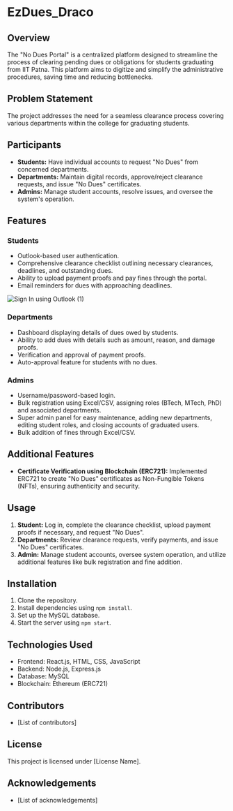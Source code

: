 # EzDues_Draco

## Overview
The "No Dues Portal" is a centralized platform designed to streamline the process of clearing pending dues or obligations for students graduating from IIT Patna. This platform aims to digitize and simplify the administrative procedures, saving time and reducing bottlenecks.

## Problem Statement
The project addresses the need for a seamless clearance process covering various departments within the college for graduating students.

## Participants
- **Students:** Have individual accounts to request "No Dues" from concerned departments.
- **Departments:** Maintain digital records, approve/reject clearance requests, and issue "No Dues" certificates.
- **Admins:** Manage student accounts, resolve issues, and oversee the system's operation.

## Features
### Students
- Outlook-based user authentication.
- Comprehensive clearance checklist outlining necessary clearances, deadlines, and outstanding dues.
- Ability to upload payment proofs and pay fines through the portal.
- Email reminders for dues with approaching deadlines.
  
  
![Sign In using Outlook (1)](https://github.com/hemantchaurasia2004/EzDues_Draco/assets/115251521/176fc6fa-63ce-4376-9ec7-057223e99f66)


### Departments
- Dashboard displaying details of dues owed by students.
- Ability to add dues with details such as amount, reason, and damage proofs.
- Verification and approval of payment proofs.
- Auto-approval feature for students with no dues.

### Admins
- Username/password-based login.
- Bulk registration using Excel/CSV, assigning roles (BTech, MTech, PhD) and associated departments.
- Super admin panel for easy maintenance, adding new departments, editing student roles, and closing accounts of graduated users.
- Bulk addition of fines through Excel/CSV.

## Additional Features
- **Certificate Verification using Blockchain (ERC721):** Implemented ERC721 to create "No Dues" certificates as Non-Fungible Tokens (NFTs), ensuring authenticity and security.

## Usage
1. **Student:** Log in, complete the clearance checklist, upload payment proofs if necessary, and request "No Dues".
2. **Departments:** Review clearance requests, verify payments, and issue "No Dues" certificates.
3. **Admin:** Manage student accounts, oversee system operation, and utilize additional features like bulk registration and fine addition.

## Installation
1. Clone the repository.
2. Install dependencies using `npm install`.
3. Set up the MySQL database.
4. Start the server using `npm start`.

## Technologies Used
- Frontend: React.js, HTML, CSS, JavaScript
- Backend: Node.js, Express.js
- Database: MySQL
- Blockchain: Ethereum (ERC721)

## Contributors
- [List of contributors]

## License
This project is licensed under [License Name].

## Acknowledgements
- [List of acknowledgements]

